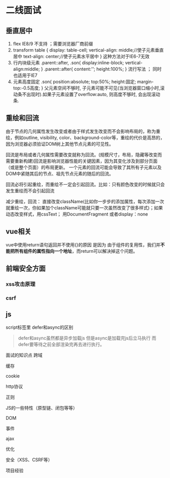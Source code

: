 # 二线面试

## 垂直居中

1. flex
IE8/9 不支持 ；需要浏览器厂商前缀
2. transform
table {
    display: table-cell;
    vertical-align: middle;//使子元素垂直居中
    text-align: center;//使子元素水平居中
}
这种方法对于IE6-7无效
3. 行内块级元素
.parent::after, .son{
    display:inline-block;
    vertical-align:middle;
}
.parent::after{
    content:'';
    height:100%;
}
流行写法 ； 同时也适用于IE7
4. 元素高度固定
.son{
    position:absolute;
    top:50%;
    height:固定;
    margin-top:-0.5高度;
}
父元素空间不够时, 子元素可能不可见(当浏览器窗口缩小时,滚动条不出现时).如果子元素设置了overflow:auto, 则高度不够时, 会出现滚动条.

## 重绘和回流

由于节点的几何属性发生改变或者由于样式发生改变而不会影响布局的，称为重绘，例如outline, visibility, color、background-color等，重绘的代价是高昂的，因为浏览器必须验证DOM树上其他节点元素的可见性。

回流是布局或者几何属性需要改变就称为回流。(规模尺寸，布局，隐藏等改变而需要重新构建)回流是影响浏览器性能的关键因素，因为其变化涉及到部分页面（或是整个页面）的布局更新。
一个元素的回流可能会导致了其所有子元素以及DOM中紧随其后的节点、祖先节点元素的随后的回流。

回流必将引起重绘，而重绘不一定会引起回流。比如：只有颜色改变的时候就只会发生重绘而不会引起回流

减少重绘，回流： 直接改变className(比如你一步步的添加属性，每次添加一次就重绘一次，你如果加个className可能就只要一次虽然改变了很多样式)；如果动态改变样式，用cssText； 用DocumentFragment 或者display：none

## vue相关

vue中使用return语句返回并不使用{}的原因 是因为 由于组件的复用性，我们并**不能把所有组件的属性指向一个地址**，而return可以解决掉这个问题。

## 前端安全方面

### xss攻击原理

### csrf

## js

script标签里 defer和async的区别
>defer和async虽然都是异步加载js  但是async是加载完js后立马执行 而defer要等待之前全部渲染完再去进行执行。

面试的知识点
跨域

缓存

cookie

http协议

正则

JS的一些特性（原型链、闭包等等）

DOM

事件

ajax

优化

安全（XSS、CSRF等）

项目经验
